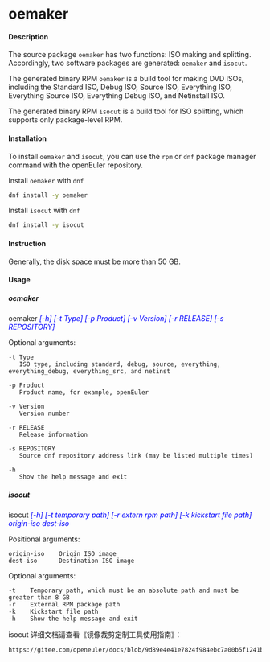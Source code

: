 # oemaker

#### Description

The source package `oemaker` has two functions: ISO making and splitting. Accordingly, two software packages are generated: `oemaker` and `isocut`.

The generated binary RPM `oemaker` is a build tool for making DVD ISOs, including the Standard ISO, Debug ISO, Source ISO, Everything ISO, Everything Source ISO, Everything Debug ISO, and Netinstall ISO.

The generated binary RPM `isocut` is a build tool for ISO splitting, which supports only package-level RPM.

#### Installation

To install `oemaker` and `isocut`, you can use the `rpm` or `dnf` package manager command with the openEuler repository.

Install `oemaker` with `dnf`
```sh
dnf install -y oemaker
```

Install `isocut` with `dnf`
```sh
dnf install -y isocut
```

#### Instruction

Generally, the disk space must be more than 50 GB.

#### Usage

##### oemaker

oemaker <font color=#0000FF >_[-h] [-t Type] [-p Product] [-v Version] [-r RELEASE] [-s REPOSITORY]_</font>

  Optional arguments:

    -t Type
       ISO type, including standard, debug, source, everything, everything_debug, everything_src, and netinst 

    -p Product
       Product name, for example, openEuler

    -v Version
       Version number

    -r RELEASE
       Release information

    -s REPOSITORY
       Source dnf repository address link (may be listed multiple times)

    -h 
       Show the help message and exit

##### isocut

isocut <font color=#0000FF >_[-h] [-t temporary path] [-r extern rpm path] [-k kickstart file path] origin-iso dest-iso_</font>

  Positional arguments:

    origin-iso    Origin ISO image
    dest-iso      Destination ISO image

  Optional arguments:

    -t    Temporary path, which must be an absolute path and must be greater than 8 GB
    -r    External RPM package path
    -k    Kickstart file path
    -h    Show the help message and exit

  isocut 详细文档请查看《镜像裁剪定制工具使用指南》：
  
    https://gitee.com/openeuler/docs/blob/9d89e4e41e7824f984ebc7a00b5f1241b84d1f85/docs/zh/docs/Isocut/%E9%95%9C%E5%83%8F%E8%A3%81%E5%89%AA%E5%AE%9A%E5%88%B6%E5%B7%A5%E5%85%B7%E4%BD%BF%E7%94%A8%E6%8C%87%E5%8D%97.md
